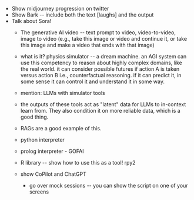 


- Show midjourney progression on twitter
- Show Bark -- include both the text [laughs] and the output
- Talk about Sora!
   - The generative AI video -- text prompt to video, video-to-video,
     image to video (e.g., take this image or video and continue it,
     or take this image and make a video that ends with that image)

   - what is it? physics simulator -- a dream machine. an AGI system
     can use this competency to reason about highly complex domains,
     like the real world. it can consider possible futures if action
     A is taken versus action B i.e., counterfactual reasoning. if it can
     predict it, in some sense it can control it and understand it in
     some way.

   - mention: LLMs with simulator tools

   - the outputs of these tools act as "latent" data for LLMs to in-context
   learn from. They also condition it on more reliable data, which is
   a good thing.

   - RAGs are a good example of this.

   - python interpreter

   - prolog interpreter - GOFAI


   - R library -- show how to use this as a tool! rpy2

   - show CoPilot and ChatGPT

      - go over mock sessions -- you can show the script on one of your
        screens